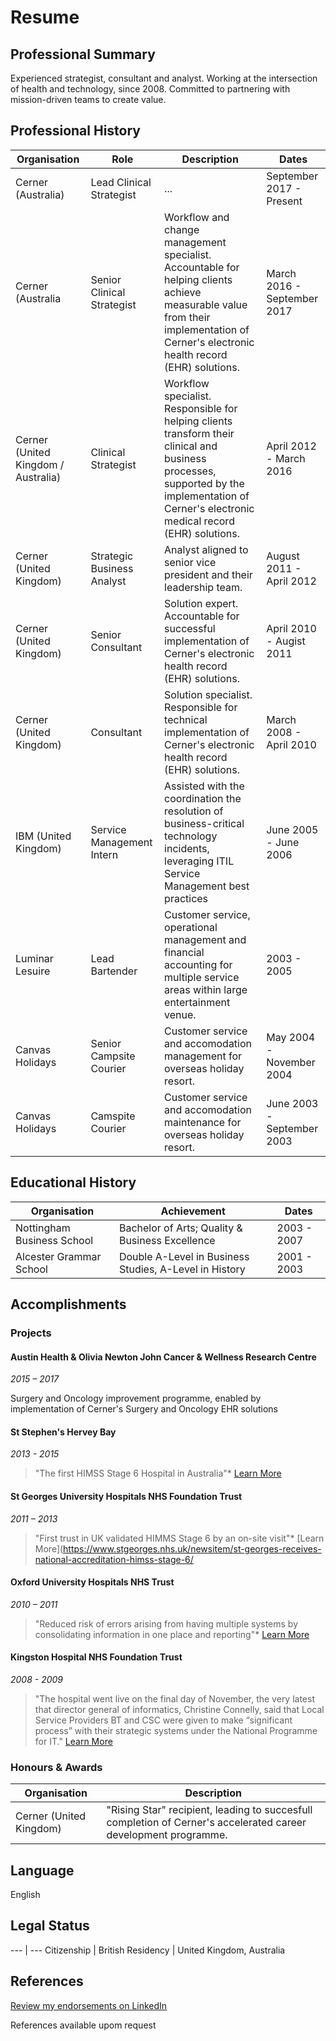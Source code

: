# Resume

## Professional Summary

Experienced strategist, consultant and analyst. Working at the intersection of health and technology, since 2008. Committed to partnering with mission-driven teams to create value.

## Professional History

Organisation | Role | Description | Dates
------------ | ------------- | ------------- | -----------
Cerner (Australia) | Lead Clinical Strategist | ... | September 2017 - Present 
Cerner (Australia | Senior Clinical Strategist | Workflow and change management specialist. Accountable for helping clients achieve measurable value from their implementation of Cerner's electronic health record (EHR) solutions. | March 2016 - September 2017
Cerner (United Kingdom / Australia) | Clinical Strategist | Workflow specialist. Responsible for helping clients transform their clinical and business processes, supported by the implementation of Cerner's electronic medical record (EHR) solutions. | April 2012 - March 2016 
Cerner (United Kingdom) | Strategic Business Analyst | Analyst aligned to senior vice president and their leadership team. | August 2011 - April 2012
Cerner (United Kingdom) | Senior Consultant | Solution expert. Accountable for successful implementation of Cerner's electronic health record (EHR) solutions. | April 2010 - Augist 2011
Cerner (United Kingdom) | Consultant | Solution specialist. Responsible for technical implementation of Cerner's electronic health record (EHR) solutions. | March 2008 - April 2010
IBM (United Kingdom) | Service Management Intern | Assisted with the coordination the resolution of business-critical technology incidents, leveraging ITIL Service Management best practices | June 2005 - June 2006
Luminar Lesuire | Lead Bartender | Customer service, operational management and financial accounting for multiple service areas within large entertainment venue. | 2003 - 2005
Canvas Holidays | Senior Campsite Courier | Customer service and accomodation management for overseas holiday resort. | May 2004 - November 2004
Canvas Holidays | Camspite Courier | Customer service and accomodation maintenance for overseas holiday resort. | June 2003 - September 2003 

## Educational History

Organisation | Achievement | Dates
--- | ---- | ---
Nottingham Business School | Bachelor of Arts; Quality & Business Excellence |  2003 - 2007
Alcester Grammar School | Double A-Level in Business Studies, A-Level in History | 2001 - 2003

## Accomplishments

### Projects

#### Austin Health & Olivia Newton John Cancer & Wellness Research Centre
*2015 – 2017*

Surgery and Oncology improvement programme, enabled by implementation of Cerner's Surgery and Oncology EHR solutions

#### St Stephen's Hervey Bay 
*2013 - 2015*

> "The first HIMSS Stage 6 Hospital in Australia"* [Learn More](http://www.himssanalyticsasia.org/about/pressRoom-pressrelease19.asp)

#### St Georges University Hospitals NHS Foundation Trust
*2011 – 2013*

> "First trust in UK validated HIMMS Stage 6 by an on-site visit"* [Learn More](https://www.stgeorges.nhs.uk/newsitem/st-georges-receives-national-accreditation-himss-stage-6/

#### Oxford University Hospitals NHS Trust
*2010 – 2011*

> "Reduced risk of errors arising from having multiple systems by consolidating information in one place and reporting"* [Learn More](http://www.ouh.nhs.uk/patient-guide/documents/epr-case-study.pdf)

#### Kingston Hospital NHS Foundation Trust
*2008 - 2009*

> "The hospital went live on the final day of November, the very latest that director general of informatics, Christine Connelly, said that Local Service Providers BT and CSC were given to make “significant process” with their strategic systems under the National Programme for IT." [Learn More](https://www.digitalhealth.net/2009/12/kingston-hits-go-live-date-with-cerner/)

### Honours & Awards

Organisation | Description
--- | ---
Cerner (United Kingdom) | "Rising Star" recipient, leading to succesfull completion of Cerner's accelerated career development programme.

## Language

English

## Legal Status

--- | ---
Citizenship | British
Residency | United Kingdom, Australia

## References

[Review my endorsements on LinkedIn](https://www.linkedin.com/in/dalecraigwright/)

References available upom request
